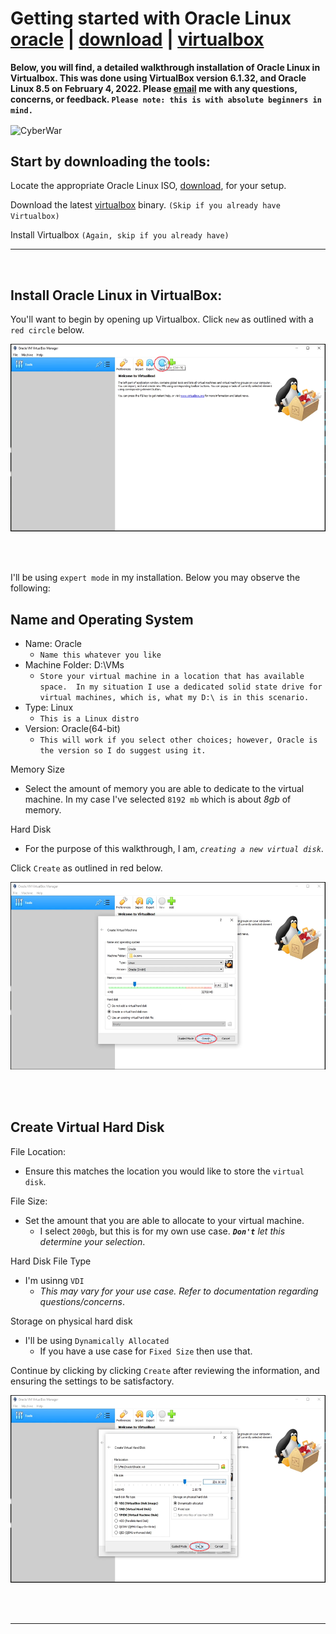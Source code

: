 # Getting started with **Oracle Linux** [oracle] | [download] | [virtualbox]

**Below, you will find, a detailed walkthrough installation of Oracle Linux in Virtualbox.  This was done using VirtualBox version 6.1.32, and Oracle Linux 8.5 on February 4, 2022. Please [email] me with any questions, concerns, or feedback. `Please note: this is with absolute beginners in mind.`**

<img align="center" src="https://encrypted-tbn0.gstatic.com/images?q=tbn:ANd9GcR_L22k5bcWLXxB9bp446P1u3oCoxIAZj63urWqAOvr2_Q0yW9u1OTBHsX-269NnMP_cQc&usqp=CAU" alt="CyberWar" width="600" height="300">

<br />

## Start by downloading the tools:

Locate the appropriate Oracle Linux ISO, [download], for your setup.

Download the latest [virtualbox] binary. `(Skip if you already have Virtualbox)`

Install Virtualbox `(Again, skip if you already have)`

---
<br />

## Install Oracle Linux in VirtualBox:

You'll want to begin by opening up Virtualbox.  Click `new` as outlined with a `red circle` below.

<img src="assets/img/1.png" alt="linux" width="600" height="300"/> </a>&nbsp; &nbsp; 

<br />

I'll be using `expert mode` in my installation.  Below you may observe the following:

## Name and Operating System
- Name: Oracle
    - `Name this whatever you like`
- Machine Folder: D:\VMs
    - `Store your virtual machine in a location that has available space.  In my situation I use a dedicated solid state drive for virtual machines, which is, what my D:\ is in this scenario.`
- Type: Linux
    - `This is a Linux distro`
- Version: Oracle(64-bit)
    - `This will work if you select other choices; however, Oracle is the version so I do suggest using it.`

Memory Size
- Select the amount of memory you are able to dedicate to the virtual machine.  In my case I've selected `8192 mb` which is about *8gb* of memory.

Hard Disk
- For the purpose of this walkthrough, I am, *`creating a new virtual disk`*.

Click `Create` as outlined in red below.

<img src="assets/img/2.png" alt="linux" width="600" height="300"/> </a>&nbsp; &nbsp; 

<br />

## Create Virtual Hard Disk

File Location:
- Ensure this matches the location you would like to store the `virtual disk`.

File Size:
- Set the amount that you are able to allocate to your virtual machine.
    - I select `200gb`, but this is for my own use case. _**`Don't`** let this determine your selection_.

Hard Disk File Type
- I'm usinng `VDI`
    - *This may vary for your use case. Refer to documentation regarding questions/concerns*.

Storage on physical hard disk
- I'll be using `Dynamically Allocated`
    - If you have a use case for `Fixed Size` then use that.

Continue by clicking by clicking `Create` after reviewing the information, and ensuring the settings to be satisfactory.

<img src="assets/img/3.png" alt="linux" width="600" height="300"/> </a>&nbsp; &nbsp; 

<br />

---

[oracle]: https://www.oracle.com/linux/
[download]: https://yum.oracle.com/oracle-linux-isos.html
[virtualbox]: https://www.virtualbox.org/wiki/Downloads
[email]: attacktheosi@gmail.com

